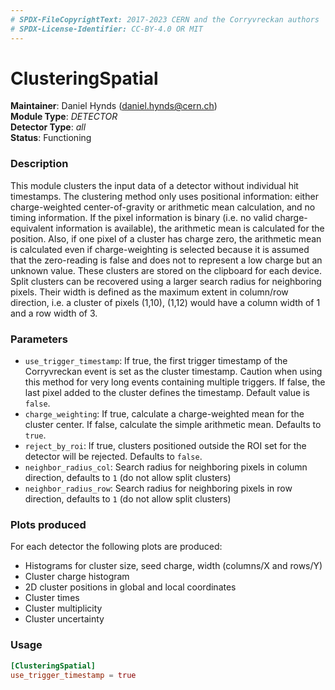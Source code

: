 ```yaml
---
# SPDX-FileCopyrightText: 2017-2023 CERN and the Corryvreckan authors
# SPDX-License-Identifier: CC-BY-4.0 OR MIT
---
```

# ClusteringSpatial
**Maintainer**: Daniel Hynds (<daniel.hynds@cern.ch>)  
**Module Type**: *DETECTOR*  
**Detector Type**: *all*  
**Status**: Functioning

### Description
This module clusters the input data of a detector without individual hit timestamps.
The clustering method only uses positional information: either charge-weighted center-of-gravity or arithmetic mean calculation, and no timing information.
If the pixel information is binary (i.e. no valid charge-equivalent information is available), the arithmetic mean is calculated for the position.
Also, if one pixel of a cluster has charge zero, the arithmetic mean is calculated even if charge-weighting is selected because it is assumed that the zero-reading is false and does not to represent a low charge but an unknown value.
These clusters are stored on the clipboard for each device.
Split clusters can be recovered using a larger search radius for neighboring pixels.
Their width is defined as the maximum extent in column/row direction, i.e. a cluster of pixels (1,10), (1,12) would have a column width of 1 and a row width of 3.

### Parameters
* `use_trigger_timestamp`: If true, the first trigger timestamp of the Corryvreckan event is set as the cluster timestamp. Caution when using this method for very long events containing multiple triggers. If false, the last pixel added to the cluster defines the timestamp. Default value is `false`.
* `charge_weighting`: If true, calculate a charge-weighted mean for the cluster center. If false, calculate the simple arithmetic mean. Defaults to `true`.
* `reject_by_roi`: If true, clusters positioned outside the ROI set for the detector will be rejected. Defaults to `false`.
* `neighbor_radius_col`: Search radius for neighboring pixels in column direction, defaults to `1` (do not allow split clusters)
* `neighbor_radius_row`:  Search radius for neighboring pixels in row direction, defaults to `1` (do not allow split clusters)

### Plots produced
For each detector the following plots are produced:

* Histograms for cluster size, seed charge, width (columns/X and rows/Y)
* Cluster charge histogram
* 2D cluster positions in global and local coordinates
* Cluster times
* Cluster multiplicity
* Cluster uncertainty

### Usage
```toml
[ClusteringSpatial]
use_trigger_timestamp = true
```
